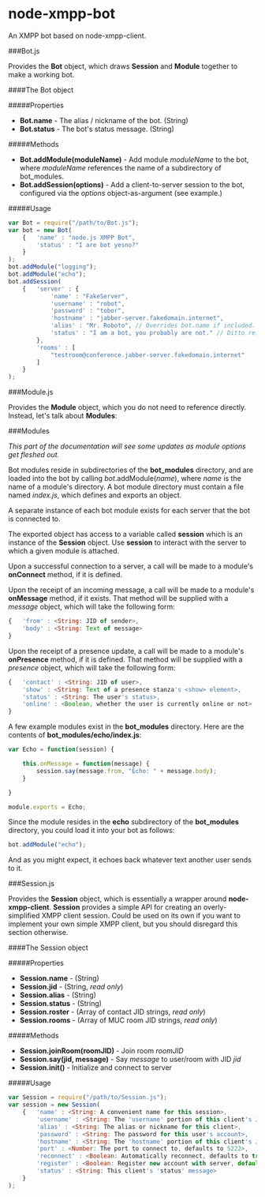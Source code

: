node-xmpp-bot
=============

An XMPP bot based on node-xmpp-client.

###Bot.js

Provides the **Bot** object, which draws **Session** and **Module** together to make a working bot.

####The Bot object

#####Properties

* **Bot.name** - The alias / nickname of the bot. (String)
* **Bot.status** - The bot's status message. (String)

#####Methods

* **Bot.addModule(moduleName)** - Add module *moduleName* to the bot, where *moduleName* references the name of a subdirectory of bot_modules.
* **Bot.addSession(options)** - Add a client-to-server session to the bot, configured via the *options* object-as-argument (see example.)

#####Usage

```js
var Bot = require("/path/to/Bot.js");
var bot = new Bot(
	{	'name' : "node.js XMPP Bot",
		'status' : "I are bot yesno?"
	}
);
bot.addModule("logging");
bot.addModule("echo");
bot.addSession(
	{	'server' : {
			'name' : "FakeServer",
			'username' : "robot",
			'password' : "tobor",
			'hostname' : "jabber-server.fakedomain.internet",
			'alias' : "Mr. Roboto", // Overrides bot.name if included.
			'status' : "I am a bot, you probably are not." // Ditto re: status
		},
		'rooms' : [
			"testroom@conference.jabber-server.fakedomain.internet"
		]
	}
);
```

###Module.js

Provides the **Module** object, which you do not need to reference directly.  Instead, let's talk about **Modules**:

###Modules

*This part of the documentation will see some updates as module options get fleshed out.*

Bot modules reside in subdirectories of the **bot_modules** directory, and are loaded into the bot by calling *bot*.addModule(*name*), where *name* is the name of a module's directory.  A bot module directory must contain a file named *index.js*, which defines and exports an object.

A separate instance of each bot module exists for each server that the bot is connected to.

The exported object has access to a variable called **session** which is an instance of the **Session** object.  Use **session** to interact with the server to which a given module is attached.

Upon a successful connection to a server, a call will be made to a module's **onConnect** method, if it is defined.

Upon the receipt of an incoming message, a call will be made to a module's **onMessage** method, if it exists.  That method will be supplied with a *message* object, which will take the following form:

```js
{	'from' : <String: JID of sender>,
	'body' : <String: Text of message>
}
```

Upon the receipt of a presence update, a call will be made to a module's **onPresence** method, if it is defined.  That method will be supplied with a *presence* object, which will take the following form:

```js
{	'contact' : <String: JID of user>,
	'show' : <String: Text of a presence stanza's <show> element>,
	'status' : <String: The user's status>,
	'online' : <Boolean, whether the user is currently online or not>
}
```

A few example modules exist in the **bot_modules** directory.  Here are the contents of **bot_modules/echo/index.js**:

```js
var Echo = function(session) {

	this.onMessage = function(message) {
		session.say(message.from, "Echo: " + message.body);
	}

}

module.exports = Echo;
```

Since the module resides in the **echo** subdirectory of the **bot_modules** directory, you could load it into your bot as follows:

```js
bot.addModule("echo");
```

And as you might expect, it echoes back whatever text another user sends to it.

###Session.js

Provides the **Session** object, which is essentially a wrapper around **node-xmpp-client**.  **Session** provides a simple API for creating an overly-simplified XMPP client session.  Could be used on its own if you want to implement your own simple XMPP client, but you should disregard this section otherwise.

####The Session object

#####Properties

* **Session.name** - (String)
* **Session.jid** - (String, *read only*)
* **Session.alias** - (String)
* **Session.status** - (String)
* **Session.roster** - (Array of contact JID strings, *read only*)
* **Session.rooms** - (Array of MUC room JID strings, *read only*)

#####Methods

* **Session.joinRoom(roomJID)** - Join room *roomJID*
* **Session.say(jid, message)** - Say *message* to user/room with JID *jid*
* **Session.init()** - Initialize and connect to server

#####Usage

```js
var Session = require("/path/to/Session.js");
var session = new Session(
	{	'name' : <String: A convenient name for this session>,
		'username' : <String: The 'username' portion of this client's JID>,
		'alias' : <String: The alias or nickname for this client>,
		'password' : <String: The password for this user's account>,
		'hostname' : <String: The 'hostname' portion of this client's JID>,
		'port' : <Number: The port to connect to, defaults to 5222>,
		'reconnect' : <Boolean: Automatically reconnect, defaults to true>,
		'register' : <Boolean: Register new account with server, default is false>,
		'status' : <String: This client's 'status' message>
	}
);
```